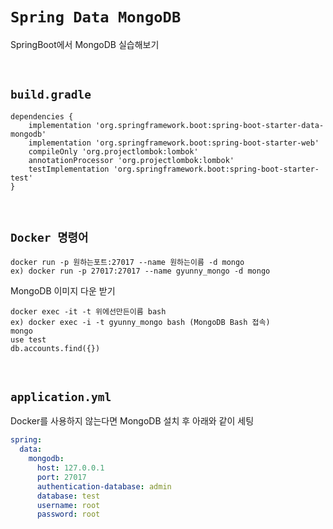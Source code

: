 # `Spring Data MongoDB`

SpringBoot에서 MongoDB 실습해보기

<br>

## `build.gradle`

```
dependencies {
    implementation 'org.springframework.boot:spring-boot-starter-data-mongodb'
    implementation 'org.springframework.boot:spring-boot-starter-web'
    compileOnly 'org.projectlombok:lombok'
    annotationProcessor 'org.projectlombok:lombok'
    testImplementation 'org.springframework.boot:spring-boot-starter-test'
}
```

<br>

## `Docker 명령어`

```
docker run -p 원하는포트:27017 --name 원하는이름 -d mongo
ex) docker run -p 27017:27017 --name gyunny_mongo -d mongo
```

MongoDB 이미지 다운 받기

```
docker exec -it -t 위에선만든이름 bash 
ex) docker exec -i -t gyunny_mongo bash (MongoDB Bash 접속)
mongo
use test
db.accounts.find({})
```

<br>

## `application.yml`

Docker를 사용하지 않는다면 MongoDB 설치 후 아래와 같이 세팅

```yaml
spring:
  data:
    mongodb:
      host: 127.0.0.1
      port: 27017
      authentication-database: admin
      database: test
      username: root
      password: root
```

